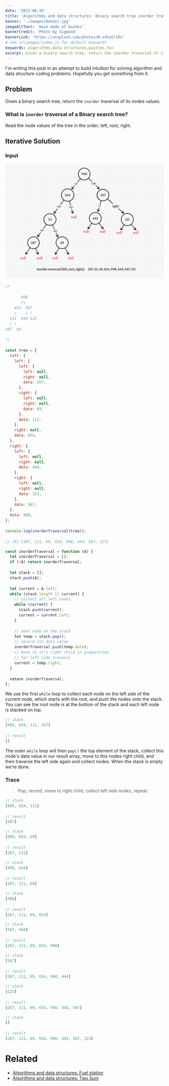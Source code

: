 ```yaml
---
date: '2022-08-26'
title: 'Algorithms and data structures: Binary search tree inorder traversal'
banner: './images/banner.jpg'
imageAltText: 'maze made of bushes'
bannerCredit: 'Photo by Sigmund'
bannerLink: 'https://unsplash.com/photos/B-x4VaIriRc'
# see src/pages/index.js for default keywords
keywords: algorithms,data structures,puzzles,fun
excerpt: Given a binary search tree, return the inorder traversal of its nodes values.
---
```


I'm writing this post in an attempt to build intuition for solving algorithm and data structure coding problems. Hopefully you get something from it.

## Problem

Given a binary search tree, return the `inorder` traversal of its nodes values.

### What is `inorder` traversal of a Binary search tree?

Read the node values of the tree in the order; left, root, right.

## Iterative Solution

### Input

![input tree](./images/input-tree.png)

```javascript
/*

       998
       /\
    654  567
    /    / \
  111  444 123
  / \
267  69

*/

const tree = {
  left: {
    left: {
      left: {
        left: null,
        right: null,
        data: 267,
      },
      right: {
        left: null,
        right: null,
        data: 69,
      },
      data: 111,
    },
    right: null,
    data: 654,
  },
  right: {
    left: {
      left: null,
      right: null,
      data: 444,
    },
    right: {
      left: null,
      right: null,
      data: 123,
    },
    data: 567,
  },
  data: 998,
};

console.log(inorderTraversal(tree));

// (8) [267, 111, 69, 654, 998, 444, 567, 123]
```

```javascript
const inorderTraversal = function (A) {
  let inorderTraversal = [];
  if (!A) return inorderTraversal;

  let stack = [];
  stack.push(A);

  let current = A.left;
  while (stack.length || current) {
    // collect all left nodes
    while (current) {
      stack.push(current);
      current = current.left;
    }
    
    // next node on the stack
    let temp = stack.pop();
    // record its data value
    inorderTraversal.push(temp.data);
    // move to it's right child in preparation
    // for left side traveral
    current = temp.right;
  }

  return inorderTraversal;
};
```
We use the first `while` loop to collect each node on the left side of the current node, which starts with the root, and push the nodes onto the stack. You can see the root node is at the bottom of the stack and each left node is stacked on top.

```javascript
// stack
[998, 654, 111, 267]

// result 
[]
```

The outer `while` loop will then `pop()` the top element of the stack, collect this node's data value in our result array, move to this nodes right child, and then traverse the left side again and collect nodes. When the stack is empty we're done.

### Trace

> Pop, record, move to right child, collect left side nodes, repeat.

```javascript
// stack
[998, 654, 111]

// result
[267]
```

```javascript
// stack
[998, 654, 69]

// result
[267, 111]
```

```javascript
// stack
[998, 654]

// result
[267, 111, 69]
```

```javascript
// stack
[998]

// result
[267, 111, 69, 654]
```

```javascript
// stack
[567, 444]

// result
[267, 111, 69, 654, 998]
```

```javascript
// stack
[567]

// result
[267, 111, 69, 654, 998, 444]
```

```javascript
// stack
[123]

// result
[267, 111, 69, 654, 998, 444, 567]
```

```javascript
// stack
[]

// result
[267, 111, 69, 654, 998, 444, 567, 123]
```
# Related

- [Algorithms and data structures: Fuel station](/blog/algorithm-data-structures-problem-fuel-station/)
- [Algorithms and data structures: Two Sum](/blog/algorithm-data-structures-problem-two-sum)
